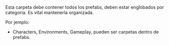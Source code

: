 Esta carpeta debe contener todos los prefabs, deben estar englobados por categoria. Es vital mantenerla organizada.

Por jemplo:

- Characters, Environments, Gameplay, pueden ser carpetas dentro de prefabs.